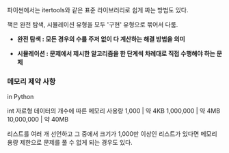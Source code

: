 파이썬에서는 itertools와 같은 표준 라이브러리로 쉽게 짜는 방법도 있다.

책은 완전 탐색, 시뮬레이션 유형을 모두 '구현' 유형으로 묶어서 다룸.

* __완전 탐색 : 모든 경우의 수를 주저 없이 다 계산하는 해결 방법을 의미__

* __시뮬레이션 : 문제에서 제시한 알고리즘을 한 단계씩 차례대로 직접 수행해야 하는 문제__

### 메모리 제약 사항
in Python

int 자료형 데이터의 개수에 따른 메모리 사용량
1,000 | 약 4KB
1,000,000 | 약 4MB
10,000,000 | 약 40MB

리스트를 여러 개 선언하고 그 중에서 크기가 1,000만 이상인 리스트가 있다면 메모리 용량 제한으로 문제를 풀 수 없게 되는 경우도 있다.
